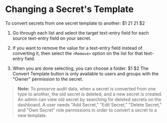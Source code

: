 [title]: # (Changing a Secret's Template)
[tags]: # (Template)
[priority]: # (1000)

# Changing a Secret's Template

To convert secrets from one secret template to another:
$1
$2$1
$2$1
$2
   1. Go through each list and select the target text-entry field for each source text-entry field on your secret.

   1. If you want to remove the value for a text-entry field instead of converting it, then select the `<Remove>` option on the list for that text-entry field.

   1. When you are done selecting, you can choose a folder.
$1
$2
The Convert Template button is only available to users and groups with the "Owner" permission to the secret.

> **Note:** To preserve audit data, when a secret is converted from one type to another, the old secret is deleted, and a new secret is created. An admin can view old secret by searching for deleted secrets on the dashboard. A user needs "Add Secret," "Edit Secret," "Delete Secret," and "Own Secret" role permissions in order to convert a secret to a new template.
